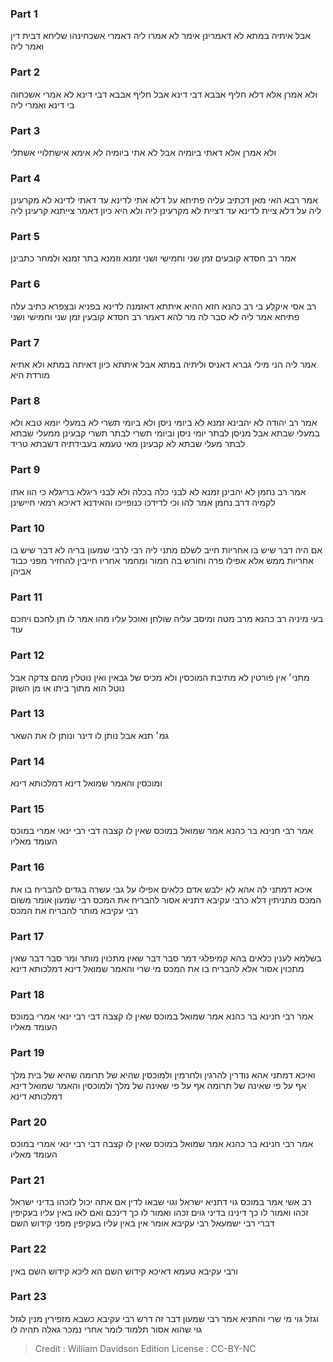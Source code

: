 
### Part 1
אבל איתיה במתא לא דאמרינן אימר לא אמרו ליה דאמרי אשכחינהו שליחא דבית דין ואמר ליה

### Part 2
ולא אמרן אלא דלא חליף אבבא דבי דינא אבל חליף אבבא דבי דינא לא אמרי אשכחוה בי דינא ואמרי ליה

### Part 3
ולא אמרן אלא דאתי ביומיה אבל לא אתי ביומיה לא אימא אישתלויי אשתלי

### Part 4
אמר רבא האי מאן דכתיב עליה פתיחא על דלא אתי לדינא עד דאתי לדינא לא מקרעינן ליה על דלא ציית לדינא עד דציית לא מקרעינן ליה ולא היא כיון דאמר צייתנא קרעינן ליה

### Part 5
אמר רב חסדא קובעים זמן שני וחמישי ושני זמנא וזמנא בתר זמנא ולמחר כתבינן

### Part 6
רב אסי איקלע בי רב כהנא חזא ההיא איתתא דאזמנה לדינא בפניא ובצפרא כתיב עלה פתיחא אמר ליה לא סבר לה מר להא דאמר רב חסדא קובעין זמן שני וחמישי ושני

### Part 7
אמר ליה הני מילי גברא דאניס וליתיה במתא אבל איתתא כיון דאיתה במתא ולא אתיא מורדת היא

### Part 8
אמר רב יהודה לא יהבינא זמנא לא ביומי ניסן ולא ביומי תשרי לא במעלי יומא טבא ולא במעלי שבתא אבל מניסן לבתר יומי ניסן וביומי תשרי לבתר תשרי קבעינן ממעלי שבתא לבתר מעלי שבתא לא קבעינן מאי טעמא בעבידתיה דשבתא טריד

### Part 9
אמר רב נחמן לא יהבינן זמנא לא לבני כלה בכלה ולא לבני ריגלא בריגלא כי הוו אתו לקמיה דרב נחמן אמר להו וכי לדידכו כנופייכו והאידנא דאיכא רמאי חיישינן

### Part 10
אם היה דבר שיש בו אחריות חייב לשלם מתני ליה רבי לרבי שמעון בריה לא דבר שיש בו אחריות ממש אלא אפילו פרה וחורש בה חמור ומחמר אחריו חייבין להחזיר מפני כבוד אביהן

### Part 11
בעי מיניה רב כהנא מרב מטה ומיסב עליה שולחן ואוכל עליו מהו אמר לו תן לחכם ויחכם עוד

### Part 12
מתני׳ אין פורטין לא מתיבת המוכסין ולא מכיס של גבאין ואין נוטלין מהם צדקה אבל נוטל הוא מתוך ביתו או מן השוק

### Part 13
גמ׳ תנא אבל נותן לו דינר ונותן לו את השאר

### Part 14
ומוכסין והאמר שמואל דינא דמלכותא דינא

### Part 15
אמר רבי חנינא בר כהנא אמר שמואל במוכס שאין לו קצבה דבי רבי ינאי אמרי במוכס העומד מאליו

### Part 16
איכא דמתני לה אהא לא ילבש אדם כלאים אפילו על גבי עשרה בגדים להבריח בו את המכס מתניתין דלא כרבי עקיבא דתניא אסור להבריח את המכס רבי שמעון אומר משום רבי עקיבא מותר להבריח את המכס

### Part 17
בשלמא לענין כלאים בהא קמיפלגי דמר סבר דבר שאין מתכוין מותר ומר סבר דבר שאין מתכוין אסור אלא להבריח בו את המכס מי שרי והאמר שמואל דינא דמלכותא דינא

### Part 18
אמר רבי חנינא בר כהנא אמר שמואל במוכס שאין לו קצבה דבי רבי ינאי אמרי במוכס העומד מאליו

### Part 19
ואיכא דמתני אהא נודרין להרגין ולחרמין ולמוכסין שהיא של תרומה שהיא של בית מלך אף על פי שאינה של תרומה אף על פי שאינה של מלך ולמוכסין והאמר שמואל דינא דמלכותא דינא

### Part 20
אמר רבי חנינא בר כהנא אמר שמואל במוכס שאין לו קצבה דבי רבי ינאי אמרי במוכס העומד מאליו

### Part 21
רב אשי אמר במוכס גוי דתניא ישראל וגוי שבאו לדין אם אתה יכול לזכהו בדיני ישראל זכהו ואמור לו כך דינינו בדיני גוים זכהו ואמור לו כך דינכם ואם לאו באין עליו בעקיפין דברי רבי ישמעאל רבי עקיבא אומר אין באין עליו בעקיפין מפני קידוש השם

### Part 22
ורבי עקיבא טעמא דאיכא קידוש השם הא ליכא קידוש השם באין

### Part 23
וגזל גוי מי שרי והתניא אמר רבי שמעון דבר זה דרש רבי עקיבא כשבא מזפירין מנין לגזל גוי שהוא אסור תלמוד לומר אחרי נמכר גאלה תהיה לו

>Credit : William Davidson Edition
>License : CC-BY-NC